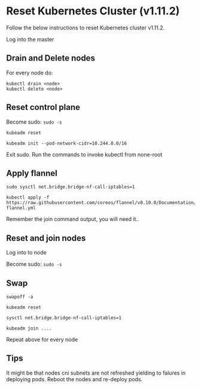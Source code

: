 # Reset Kubernetes Cluster (v1.11.2)
Follow the below instructions to reset Kubernetes cluster v1.11.2.

Log into the master

## Drain and Delete nodes

For every node do:
```
kubectl drain <node>
kubectl delete <node>
```

## Reset control plane
Become sudo: `sudo -s`

```
kubeadm reset
```

```
kubeadm init --pod-network-cidr=10.244.0.0/16
```

Exit sudo. Run the commands to invoke kubectl from none-root

## Apply flannel
```
sudo sysctl net.bridge.bridge-nf-call-iptables=1
```

```
kubectl apply -f https://raw.githubusercontent.com/coreos/flannel/v0.10.0/Documentation/kube-flannel.yml
```

Remember the join command output, you will need it..

## Reset and join nodes

Log into to node

Become sudo: `sudo -s`

## Swap
```
swapoff -a
```
```
kubeadm reset
```
```
sysctl net.bridge.bridge-nf-call-iptables=1
```
```
kubeadm join ....
```

Repeat above for every node

## Tips
It might be that nodes cni subnets are not refreshed yielding to falures in deploying pods. Reboot the nodes and re-deploy pods.
